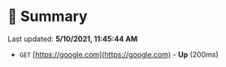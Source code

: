 # 📖 Summary
Last updated: **5/10/2021, 11:45:44 AM**

- `GET` [https://google.com](https://google.com) - **Up** (200ms)
